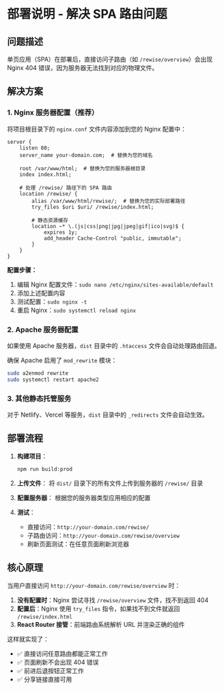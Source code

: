 # 部署说明 - 解决 SPA 路由问题

## 问题描述
单页应用（SPA）在部署后，直接访问子路由（如 `/rewise/overview`）会出现 Nginx 404 错误，因为服务器无法找到对应的物理文件。

## 解决方案

### 1. Nginx 服务器配置（推荐）

将项目根目录下的 `nginx.conf` 文件内容添加到您的 Nginx 配置中：

```nginx
server {
    listen 80;
    server_name your-domain.com;  # 替换为您的域名
    
    root /var/www/html;  # 替换为您的服务器根目录
    index index.html;
    
    # 处理 /rewise/ 路径下的 SPA 路由
    location /rewise/ {
        alias /var/www/html/rewise/;  # 替换为您的实际部署路径
        try_files $uri $uri/ /rewise/index.html;
        
        # 静态资源缓存
        location ~* \.(js|css|png|jpg|jpeg|gif|ico|svg)$ {
            expires 1y;
            add_header Cache-Control "public, immutable";
        }
    }
}
```

**配置步骤：**
1. 编辑 Nginx 配置文件：`sudo nano /etc/nginx/sites-available/default`
2. 添加上述配置内容
3. 测试配置：`sudo nginx -t`
4. 重启 Nginx：`sudo systemctl reload nginx`

### 2. Apache 服务器配置

如果使用 Apache 服务器，`dist` 目录中的 `.htaccess` 文件会自动处理路由回退。

确保 Apache 启用了 `mod_rewrite` 模块：
```bash
sudo a2enmod rewrite
sudo systemctl restart apache2
```

### 3. 其他静态托管服务

对于 Netlify、Vercel 等服务，`dist` 目录中的 `_redirects` 文件会自动生效。

## 部署流程

1. **构建项目**：
   ```bash
   npm run build:prod
   ```

2. **上传文件**：
   将 `dist/` 目录下的所有文件上传到服务器的 `/rewise/` 目录

3. **配置服务器**：
   根据您的服务器类型应用相应的配置

4. **测试**：
   - 直接访问：`http://your-domain.com/rewise/`
   - 子路由访问：`http://your-domain.com/rewise/overview`
   - 刷新页面测试：在任意页面刷新浏览器

## 核心原理

当用户直接访问 `http://your-domain.com/rewise/overview` 时：

1. **没有配置时**：Nginx 尝试寻找 `/rewise/overview` 文件，找不到返回 404
2. **配置后**：Nginx 使用 `try_files` 指令，如果找不到文件就返回 `/rewise/index.html`
3. **React Router 接管**：前端路由系统解析 URL 并渲染正确的组件

这样就实现了：
- ✅ 直接访问任意路由都能正常工作
- ✅ 页面刷新不会出现 404 错误
- ✅ 前进后退按钮正常工作
- ✅ 分享链接直接可用 